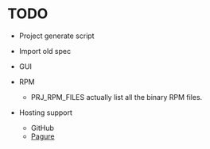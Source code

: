 # TODO

 * Project generate script
 * Import old spec
 * GUI

 * RPM
   - PRJ_RPM_FILES actually list all the binary RPM files.

 * Hosting support
   - GitHub
   - [Pagure](https://pagure.io)

